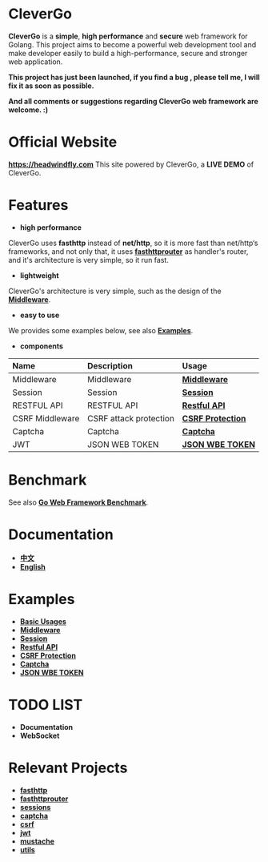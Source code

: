 # CleverGo
**CleverGo** is a **simple**, **high performance** and **secure** web framework for Golang. 
This project aims to become a powerful web development tool and 
make developer easily to build a high-performance, secure and stronger web application.

**This project has just been launched, if you find a bug , please tell me,
 I will fix it as soon as possible.**

**And all comments or suggestions regarding CleverGo web framework are welcome. :)**

# Official Website
**https://headwindfly.com**
This site powered by CleverGo, a **LIVE DEMO** of CleverGo.

# Features
- **high performance**

CleverGo uses **fasthttp** instead of **net/http**, so it is more fast than net/http‘s frameworks,
and not only that, it uses [**fasthttprouter**](https://github.com/buaazp/fasthttprouter) as handler's router,
and it's architecture is very simple, so it run fast.

- **lightweight**

CleverGo's architecture is very simple, such as the design of the [**Middleware**](middleware.go).

- **easy to use**

We provides some examples below, see also [**Examples**](#examples).

- **components**

| Name             | Description                                   | Usage                                         |
| :---             | :---------------------------------------------| :-------------------------------------------- |
| Middleware       | Middleware                                    | [**Middleware**](examples/middleware.go)      |
| Session          | Session                                       | [**Session**](examples/session.go)            |
| RESTFUL API      | RESTFUL API                                   | [**Restful API**](examples/controller.go)     |
| CSRF Middleware  | CSRF attack protection                        | [**CSRF Protection**](examples/csrf.go)       |
| Captcha          | Captcha                                       | [**Captcha**](examples/captcha.go)            |
| JWT              | JSON WEB TOKEN                                | [**JSON WBE TOKEN**](examples/jwt.go)         |

# Benchmark
See also [**Go Web Framework Benchmark**](https://github.com/smallnest/go-web-framework-benchmark).

# Documentation
- [**中文**](docs/zh)
- [**English**](docs/en)

# Examples
- [**Basic Usages**](examples/base.go)
- [**Middleware**](examples/middleware.go)
- [**Session**](examples/session.go)
- [**Restful API**](examples/controller.go)
- [**CSRF Protection**](examples/csrf.go)
- [**Captcha**](examples/captcha.go)
- [**JSON WBE TOKEN**](examples/jwt.go)

# TODO LIST
- **Documentation**
- **WebSocket**

# Relevant Projects
- [**fasthttp**](https://github.com/valyala/fasthttp)
- [**fasthttprouter**](https://github.com/buaazp/fasthttprouter)
- [**sessions**](https://github.com/headwindfly/sessions)
- [**captcha**](https://github.com/headwindfly/captcha)
- [**csrf**](https://github.com/headwindfly/csrf)
- [**jwt**](https://github.com/headwindfly/jwt)
- [**mustache**](https://github.com/headwindfly/mustache)
- [**utils**](https://github.com/headwindfly/utils)

